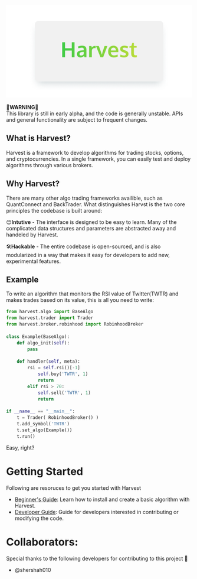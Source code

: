 ![Header](doc/Header.png)

🚨**WARNING**🚨   
This library is still in early alpha, and the code is generally unstable. APIs and general functionality are subject to frequent changes. 

## What is Harvest?
Harvest is a framework to develop algorithms for trading stocks, options, and cryptocurrencies. In a single framework, you can easily test and deploy algorithms through various brokers. 

## Why Harvest?
There are many other algo trading frameworks availible, such as QuantConnect and BackTrader. What distinguishes Harvst is the two core principles the codebase is built around: 

😊**Intutive** - The interface is designed to be easy to learn. Many of the complicated data structures and parameters are abstracted away and handeled by Harvest. 

🛠️**Hackable** - The entire codebase is open-sourced, and is also modularized in a way that makes it easy for developers to add new, experimental features. 


## Example
To write an algorithm that monitors the RSI value of Twitter(TWTR) and makes trades based on its value, this is all you need to write:

```python
from harvest.algo import BaseAlgo
from harvest.trader import Trader
from harvest.broker.robinhood import RobinhoodBroker

class Example(BaseAlgo):
    def algo_init(self):
        pass

    def handler(self, meta):
        rsi = self.rsi()[-1]
            self.buy('TWTR', 1)    
            return
        elif rsi > 70:
            self.sell('TWTR', 1)
            return

if __name__ == "__main__":
    t = Trader( RobinhoodBroker() )
    t.add_symbol('TWTR')
    t.set_algo(Example())
    t.run()
```

Easy, right?

# Getting Started
Following are resoruces to get you started with Harvest
 - [Beginner's Guide](doc/Intro.md): Learn how to install and create a basic algorithm with Harvest.
 - [Developer Guide](doc/dev.md): Guide for developers interested in contributing or modifying the code.  

 # Collaborators:
 Special thanks to the following developers for contributing to this project 🤟
 - @shershah010
